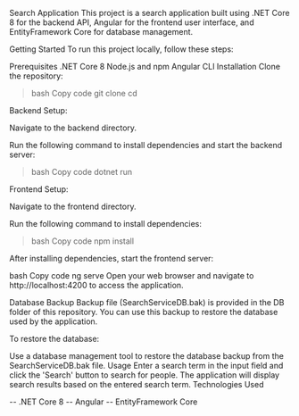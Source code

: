 Search Application
This project is a search application built using .NET Core 8 for the backend API, Angular for the frontend user interface, and EntityFramework Core for database management.

Getting Started
To run this project locally, follow these steps:

Prerequisites
.NET Core 8
Node.js and npm
Angular CLI
Installation
Clone the repository:

> bash
> Copy code
> git clone <repository-url>
> cd <project-folder>

Backend Setup:

Navigate to the backend directory.

Run the following command to install dependencies and start the backend server:

> bash
> Copy code
> dotnet run


Frontend Setup:

Navigate to the frontend directory.

Run the following command to install dependencies:

> bash
> Copy code
> npm install

After installing dependencies, start the frontend server:

bash
Copy code
ng serve
Open your web browser and navigate to http://localhost:4200 to access the application.

Database Backup
Backup file (SearchServiceDB.bak) is provided in the DB folder of this repository. You can use this backup to restore the database used by the application.

To restore the database:

Use a database management tool to restore the database backup from the SearchServiceDB.bak file.
Usage
Enter a search term in the input field and click the 'Search' button to search for people.
The application will display search results based on the entered search term.
Technologies Used

 -- .NET Core 8
 --  Angular
 --  EntityFramework Core

